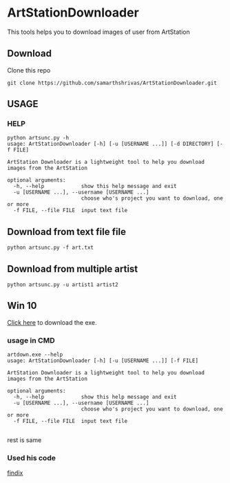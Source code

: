 # ArtStationDownloader
This tools helps you to download images of user from ArtStation


## Download
Clone this repo 

`git clone https://github.com/samarthshrivas/ArtStationDownloader.git`

## USAGE

### HELP
```
python artsunc.py -h
usage: ArtStationDownloader [-h] [-u [USERNAME ...]] [-d DIRECTORY] [-f FILE]

ArtStation Downloader is a lightweight tool to help you download images from the ArtStation

optional arguments:
  -h, --help            show this help message and exit
  -u [USERNAME ...], --username [USERNAME ...]
                        choose who's project you want to download, one or more
  -f FILE, --file FILE  input text file
```

## Download from text file file 
`python artsunc.py -f art.txt`

## Download from  multiple artist 
`python artsunc.py -u artist1 artist2`




## Win 10

[Click here](https://github.com/samarthshrivas/ArtStationDownloader/releases/download/Artstation_Downloader/artdown.exe) to download the exe.

### usage in CMD

```
artdown.exe --help
usage: ArtStationDownloader [-h] [-u [USERNAME ...]] [-f FILE]

ArtStation Downloader is a lightweight tool to help you download images from the ArtStation

optional arguments:
  -h, --help            show this help message and exit
  -u [USERNAME ...], --username [USERNAME ...]
                        choose who's project you want to download, one or more
  -f FILE, --file FILE  input text file
  
```

rest is same
### Used his code
[findix](https://github.com/findix/ArtStationDownloader)
